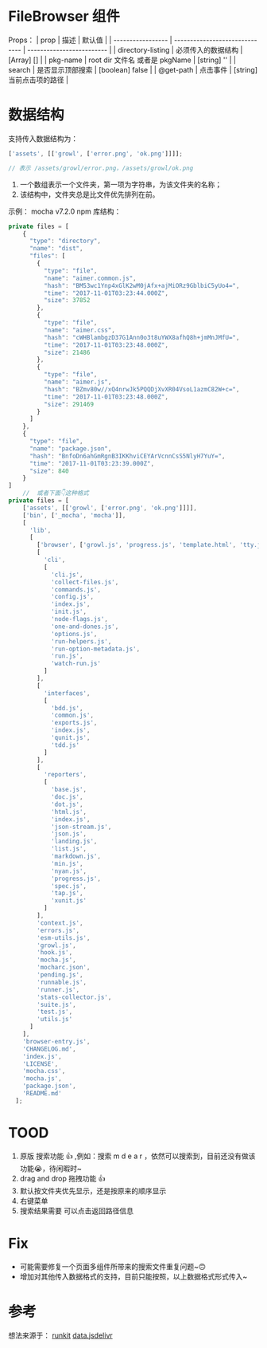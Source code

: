 # FileBrowser 组件

Props：
| prop              | 描述                           | 默认值                    |
| ----------------- | ------------------------------ | ------------------------- |
| directory-listing | 必须传入的数据结构             | [Array] []                |
| pkg-name          | root dir 文件名 或者是 pkgName | [string] ''               |
| search            | 是否显示顶部搜索               | [boolean] false           |
| @get-path         | 点击事件                       | [string] 当前点击项的路径 |


# 数据结构

支持传入数据结构为：

```js
['assets', [['growl', ['error.png', 'ok.png']]]]; 

// 表示 /assets/growl/error.png，/assets/growl/ok.png
```

1. 一个数组表示一个文件夹，第一项为字符串，为该文件夹的名称；
2. 该结构中，文件夹总是比文件优先排列在前。

示例：
mocha v7.2.0 npm 库结构：

```js
private files = [
    {
      "type": "directory",
      "name": "dist",
      "files": [
        {
          "type": "file",
          "name": "aimer.common.js",
          "hash": "BM53wc1Ynp4xGlK2wM0jAfx+ajMiORz9GblbiC5yUo4=",
          "time": "2017-11-01T03:23:44.000Z",
          "size": 37852
        },
        {
          "type": "file",
          "name": "aimer.css",
          "hash": "cWHBlambgzD37G1Ann0o3t8uYWX8afhQ8h+jmMnJMfU=",
          "time": "2017-11-01T03:23:48.000Z",
          "size": 21486
        },
        {
          "type": "file",
          "name": "aimer.js",
          "hash": "BZmv80w//xQ4nrwJk5PQQDjXvXR04VsoL1azmC82W+c=",
          "time": "2017-11-01T03:23:48.000Z",
          "size": 291469
        }
      ]
    },
    {
      "type": "file",
      "name": "package.json",
      "hash": "BnfoDn6ahGmRgnB3IKKhviCEYArVcnnCsS5NlyH7YuY=",
      "time": "2017-11-01T03:23:39.000Z",
      "size": 840
    }
]
    //  或者下面👇这种格式
private files = [
    ['assets', [['growl', ['error.png', 'ok.png']]]],
    ['bin', ['_mocha', 'mocha']],
    [
      'lib',
      [
        ['browser', ['growl.js', 'progress.js', 'template.html', 'tty.js']],
        [
          'cli',
          [
            'cli.js',
            'collect-files.js',
            'commands.js',
            'config.js',
            'index.js',
            'init.js',
            'node-flags.js',
            'one-and-dones.js',
            'options.js',
            'run-helpers.js',
            'run-option-metadata.js',
            'run.js',
            'watch-run.js'
          ]
        ],
        [
          'interfaces',
          [
            'bdd.js',
            'common.js',
            'exports.js',
            'index.js',
            'qunit.js',
            'tdd.js'
          ]
        ],
        [
          'reporters',
          [
            'base.js',
            'doc.js',
            'dot.js',
            'html.js',
            'index.js',
            'json-stream.js',
            'json.js',
            'landing.js',
            'list.js',
            'markdown.js',
            'min.js',
            'nyan.js',
            'progress.js',
            'spec.js',
            'tap.js',
            'xunit.js'
          ]
        ],
        'context.js',
        'errors.js',
        'esm-utils.js',
        'growl.js',
        'hook.js',
        'mocha.js',
        'mocharc.json',
        'pending.js',
        'runnable.js',
        'runner.js',
        'stats-collector.js',
        'suite.js',
        'test.js',
        'utils.js'
      ]
    ],
    'browser-entry.js',
    'CHANGELOG.md',
    'index.js',
    'LICENSE',
    'mocha.css',
    'mocha.js',
    'package.json',
    'README.md'
  ];
```


# TOOD
1. 原版 搜索功能 👍 ,例如：搜索 m d e a r ，依然可以搜索到，目前还没有做该功能😭，待闲暇时~
2. drag and drop 拖拽功能 👍
3. 默认按文件夹优先显示，还是按原来的顺序显示
4. 右键菜单
5. 搜索结果需要 可以点击返回路径信息

# Fix
* 可能需要修复一个页面多组件所带来的搜索文件重复问题~🙃
* 增加对其他传入数据格式的支持，目前只能按照，以上数据格式形式传入~

# 参考

想法来源于：
[runkit](https://npm.runkit.com/typescript/)
[data.jsdelivr](https://data.jsdelivr.com/v1/package/npm/typescript)
